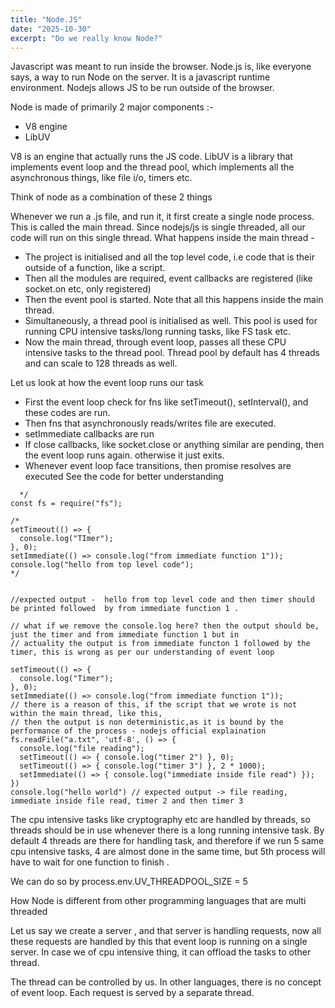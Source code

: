```yaml
---
title: "Node.JS"
date: "2025-10-30"
excerpt: "Do we really know Node?"
---
```


Javascript was meant to run inside the browser. Node.js is, like everyone says, a way to run Node on the server. 
It is a javascript runtime environment. Nodejs allows JS to be run outside of the browser. 

Node is made of primarily 2 major components :- 
- V8 engine  
- LibUV 

V8 is an engine that actually runs the JS code. 
LibUV is a library that implements event loop and the thread pool, which implements all the asynchronous things, like file i/o, timers etc.

Think of node as a combination of these 2 things

Whenever we run a .js file, and run it, it first create a single node process. This is called the main thread. Since nodejs/js is 
single threaded, all our code will run on this single thread. 
What happens inside the main thread - 

- The project is initialised and all the top level code, i.e code that is their outside of a function, like a script.
- Then all the modules are required, event callbacks are registered (like socket.on etc, only registered)
- Then the event pool is started. Note that all this happens inside the main thread. 
- Simultaneously, a thread pool is initialised as well. This pool is used for running CPU intensive tasks/long running tasks, like FS task etc. 
- Now the main thread, through event loop, passes all these CPU intensive tasks to the thread pool. Thread pool by default has 4 threads and can scale to 128 threads as well. 

Let us look at how the event loop runs our task 
- First the event loop check for fns like setTimeout(), setInterval(), and these codes are run. 
- Then fns that asynchronously reads/writes file are executed. 
- setImmediate callbacks are run 
- If close callbacks, like socket.close or anything similar are pending, then the event loop runs again. otherwise it just exits. 
- Whenever event loop face transitions, then promise resolves are executed
See the code for better understanding 

``` /* 
  */
const fs = require("fs");

/*
setTimeout(() => {
  console.log("TImer");
}, 0);
setImmediate(() => console.log("from immediate function 1"));
console.log("hello from top level code");
*/


//expected output -  hello from top level code and then timer should be printed followed  by from immediate function 1 .

// what if we remove the console.log here? then the output should be, just the timer and from immediate function 1 but in 
// actuality the output is from immediate functon 1 followed by the timer, this is wrong as per our understanding of event loop

setTimeout(() => {
  console.log("Timer");
}, 0);
setImmediate(() => console.log("from immediate function 1"));
// there is a reason of this, if the script that we wrote is not within the main thread, like this, 
// then the output is non deterministic,as it is bound by the performance of the process - nodejs official explaination 
fs.readFile("a.txt", 'utf-8', () => {
  console.log("file reading");
  setTimeout(() => { console.log("timer 2") }, 0);
  setTimeout(() => { console.log("timer 3") }, 2 * 1000);
  setImmediate(() => { console.log("immediate inside file read") });
})
console.log("hello world") // expected output -> file reading, immediate inside file read, timer 2 and then timer 3
```

The cpu intensive tasks like cryptography etc are handled by threads, so threads should be in use whenever there is 
a long running intensive task. 
By default 4 threads are there for handling task, and therefore if we run 5 same cpu intensive tasks, 4 are almost done in the same
time, but 5th process will have to wait for one function to finish .

We can do so by process.env.UV_THREADPOOL_SIZE  = 5 


How Node is different from other programming languages that are multi threaded 

Let us say we create a server , and that server is handling requests, now all these requests are handled by this 
that event loop is running on a single server. In case we of cpu intensive thing, it can offload the tasks to other thread. 

The thread can be controlled by us. 
In other languages, there is no concept of event loop. Each request is served by a separate thread.
